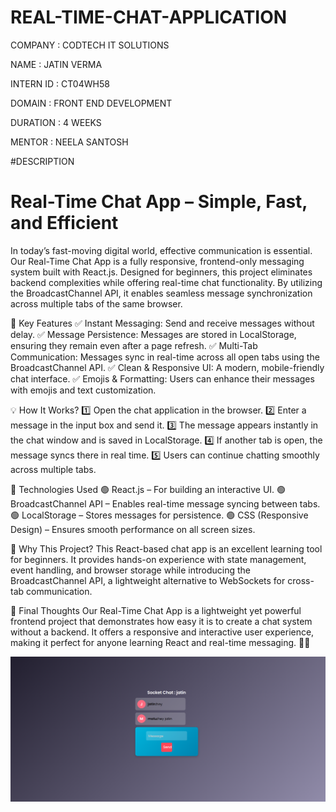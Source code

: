 # REAL-TIME-CHAT-APPLICATION

COMPANY : CODTECH IT SOLUTIONS

NAME : JATIN VERMA

INTERN ID : CT04WH58

DOMAIN : FRONT END DEVELOPMENT

DURATION : 4 WEEKS

MENTOR : NEELA SANTOSH

#DESCRIPTION

# Real-Time Chat App – Simple, Fast, and Efficient

In today’s fast-moving digital world, effective communication is essential. Our Real-Time Chat App is a fully responsive, frontend-only messaging system built with React.js. Designed for beginners, this project eliminates backend complexities while offering real-time chat functionality. By utilizing the BroadcastChannel API, it enables seamless message synchronization across multiple tabs of the same browser.

🚀 Key Features
✅ Instant Messaging: Send and receive messages without delay.
✅ Message Persistence: Messages are stored in LocalStorage, ensuring they remain even after a page refresh.
✅ Multi-Tab Communication: Messages sync in real-time across all open tabs using the BroadcastChannel API.
✅ Clean & Responsive UI: A modern, mobile-friendly chat interface.
✅ Emojis & Formatting: Users can enhance their messages with emojis and text customization.

💡 How It Works?
1️⃣ Open the chat application in the browser.
2️⃣ Enter a message in the input box and send it.
3️⃣ The message appears instantly in the chat window and is saved in LocalStorage.
4️⃣ If another tab is open, the message syncs there in real time.
5️⃣ Users can continue chatting smoothly across multiple tabs.

📌 Technologies Used
🟢 React.js – For building an interactive UI.
🟢 BroadcastChannel API – Enables real-time message syncing between tabs.
🟢 LocalStorage – Stores messages for persistence.
🟢 CSS (Responsive Design) – Ensures smooth performance on all screen sizes.

🎯 Why This Project?
This React-based chat app is an excellent learning tool for beginners. It provides hands-on experience with state management, event handling, and browser storage while introducing the BroadcastChannel API, a lightweight alternative to WebSockets for cross-tab communication.

🏁 Final Thoughts
Our Real-Time Chat App is a lightweight yet powerful frontend project that demonstrates how easy it is to create a chat system without a backend. It offers a responsive and interactive user experience, making it perfect for anyone learning React and real-time messaging. 🚀💬

![Alt Text](https://github.com/Jatinverma2612/REAL-TIME-CHAT--APP/blob/main/reatimechat2.ss.png)

